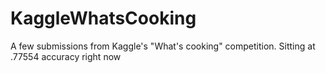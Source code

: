 # KaggleWhatsCooking
A few submissions from Kaggle's "What's cooking" competition. Sitting at .77554 accuracy right now
